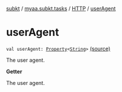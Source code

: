 [subkt](../../index.md) / [myaa.subkt.tasks](../index.md) / [HTTP](index.md) / [userAgent](./user-agent.md)

# userAgent

`val userAgent: `[`Property`](https://docs.gradle.org/current/javadoc/org/gradle/api/provider/Property.html)`<`[`String`](https://kotlinlang.org/api/latest/jvm/stdlib/kotlin/-string/index.html)`>` [(source)](https://github.com/Myaamori/SubKt/blob/0.1.8/src/main/kotlin/myaa/subkt/tasks/tasks.kt#L1405)

The user agent.

**Getter**

The user agent.

